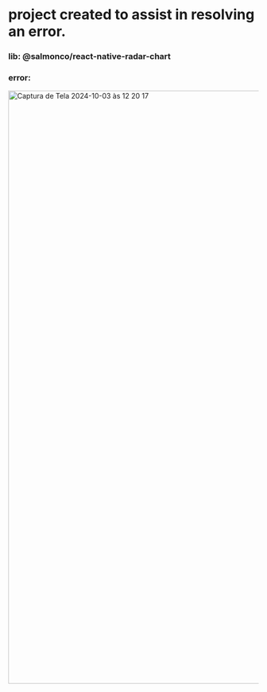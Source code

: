 # project created to assist in resolving an error.

### lib: @salmonco/react-native-radar-chart

### error:

<img width="1193" alt="Captura de Tela 2024-10-03 às 12 20 17" src="https://github.com/user-attachments/assets/a7f42368-39d6-4963-ae4a-cb7362e2d056">
